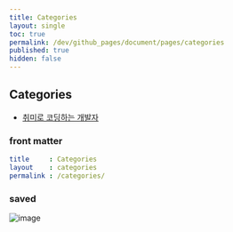 ```yaml
---
title: Categories
layout: single
toc: true
permalink: /dev/github_pages/document/pages/categories
published: true
hidden: false
---
```


<head>
  <base target="_blank">
</head>



## Categories

- [취미로 코딩하는 개발자](https://devinlife.com/howto%20github%20pages/category-tag/#2-categories-%ED%8E%98%EC%9D%B4%EC%A7%80-%EB%93%B1%EB%A1%9D%ED%95%98%EA%B8%B0)

### front matter

```yml
title     : Categories
layout    : categories
permalink : /categories/
```

### saved

![image](https://user-images.githubusercontent.com/92285528/143070657-4a48bd0f-7f90-4aa2-aab4-881bb9f3f29c.png)

